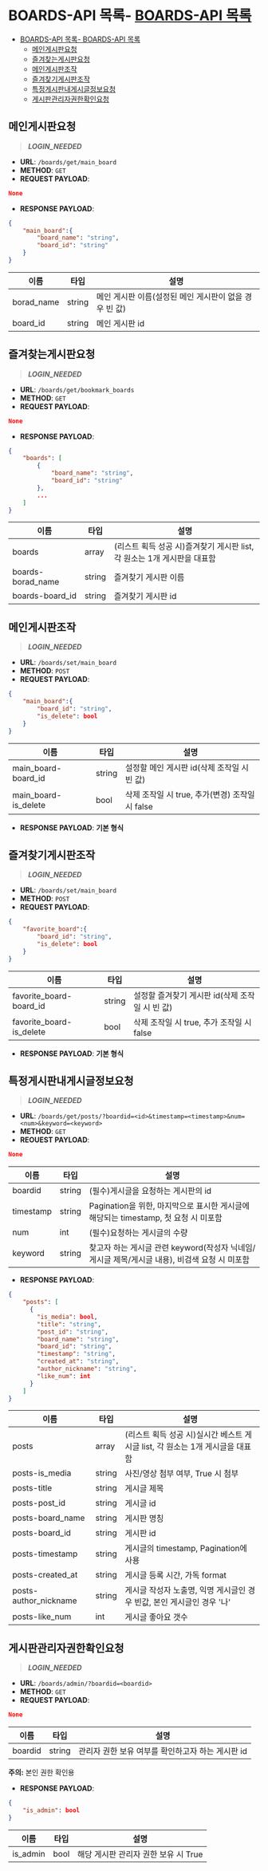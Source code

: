 # BOARDS-API 목록- [BOARDS-API 목록](#boards-api-목록)

- [BOARDS-API 목록- BOARDS-API 목록](#boards-api-목록--boards-api-목록)
  - [메인게시판요청](#메인게시판요청)
  - [즐겨찾는게시판요청](#즐겨찾는게시판요청)
  - [메인게시판조작](#메인게시판조작)
  - [즐겨찾기게시판조작](#즐겨찾기게시판조작)
  - [특정게시판내게시글정보요청](#특정게시판내게시글정보요청)
  - [게시판관리자권한확인요청](#게시판관리자권한확인요청)


## 메인게시판요청

>***LOGIN_NEEDED***

- **URL**: `/boards/get/main_board`
- **METHOD**: `GET`
- **REQUEST PAYLOAD**:
```json
None
```
- **RESPONSE PAYLOAD**:

```json
{
    "main_board":{
        "board_name": "string",
        "board_id": "string"
    }
}
```
|이름|타입|설명|
| - | - | - |
|borad_name|string|메인 게시판 이름(설정된 메인 게시판이 없을 경우 빈 값)|
|board_id|string|메인 게시판 id|

## 즐겨찾는게시판요청

>***LOGIN_NEEDED***

- **URL**: `/boards/get/bookmark_boards`
- **METHOD**: `GET`
- **REQUEST PAYLOAD**:
```json
None
```
- **RESPONSE PAYLOAD**:

```json
{
    "boards": [
        {
            "board_name": "string",
            "board_id": "string"
        },
        ...
    ]
}
```
|이름|타입|설명|
| - | - | - |
|boards|array|(리스트 획득 성공 시)즐겨찾기 게시판 list, 각 원소는 1개 게시판을 대표함|
|boards-borad_name|string|즐겨찾기 게시판 이름|
|boards-board_id|string|즐겨찾기 게시판 id|

## 메인게시판조작

>***LOGIN_NEEDED***

- **URL**: `/boards/set/main_board`
- **METHOD**: `POST`
- **REQUEST PAYLOAD**:
```json
{
    "main_board":{
        "board_id": "string",
        "is_delete": bool
    }
}
```
|이름|타입|설명|
| - | - | - |
|main_board-board_id|string|설정할 메인 게시판 id(삭제 조작일 시 빈 값)|
|main_board-is_delete|bool|삭제 조작일 시 true, 추가(변경) 조작일 시 false|
- **RESPONSE PAYLOAD**: **기본 형식**

## 즐겨찾기게시판조작

>***LOGIN_NEEDED***

- **URL**: `/boards/set/main_board`
- **METHOD**: `POST`
- **REQUEST PAYLOAD**:
```json
{
    "favorite_board":{
        "board_id": "string",
        "is_delete": bool
    }
}
```
|이름|타입|설명|
| - | - | - |
|favorite_board-board_id|string|설정할 즐겨찾기 게시판 id(삭제 조작일 시 빈 값)|
|favorite_board-is_delete|bool|삭제 조작일 시 true, 추가 조작일 시 false|
- **RESPONSE PAYLOAD**: **기본 형식**

## 특정게시판내게시글정보요청

>***LOGIN_NEEDED***

- **URL**: `/boards/get/posts/?boardid=<id>&timestamp=<timestamp>&num=<num>&keyword=<keyword>`
- **METHOD**: `GET`
- **REOUEST PAYLOAD**:
```json
None
```
|이름|타입|설명|
| - | - | - |
|boardid|string|(필수)게시글을 요청하는 게시판의 id|
|timestamp|string|Pagination을 위한, 마지막으로 표시한 게시글에 해당되는 timestamp, 첫 요청 시 미포함|
|num|int|(필수)요청하는 게시글의 수량|
|keyword|string|찾고자 하는 게시글 관련 keyword(작성자 닉네임/게시글 제목/게시글 내용), 비검색 요청 시 미포함|
- **RESPONSE PAYLOAD**:
```json
{
    "posts": [
      {
        "is_media": bool,
        "title": "string",
        "post_id": "string",
        "board_name": "string",
        "board_id": "string",
        "timestamp": "string",
        "created_at": "string",
        "author_nickname": "string",
        "like_num": int
      }
    ]
}
```
|이름|타입|설명|
| - | - | - |
|posts|array|(리스트 획득 성공 시)실시간 베스트 게시글 list, 각 원소는 1개 게시글을 대표함|
|posts-is_media|string|사진/영상 첨부 여부, True 시 첨부|
|posts-title|string|게시글 제목|
|posts-post_id|string|게시글 id|
|posts-board_name|string|게시판 명칭|
|posts-board_id|string|게시판 id|
|posts-timestamp|string|게시글의 timestamp, Pagination에 사용|
|posts-created_at|string|게시글 등록 시간, 가독 format|
|posts-author_nickname|string|게시글 작성자 노출명, 익명 게시글인 경우 빈값, 본인 게시글인 경우 '나'|
|posts-like_num|int|게시글 좋아요 갯수|

## 게시판관리자권한확인요청

>***LOGIN_NEEDED***

- **URL**: `/boards/admin/?boardid=<boardid>`
- **METHOD**: `GET`
- **REQUEST PAYLOAD**:
```json
None
```
|이름|타입|설명|
| - | - | - |
|boardid|string|관리자 권한 보유 여부를 확인하고자 하는 게시판 id|

**주의:** 본인 권한 확인용

- **RESPONSE PAYLOAD**:

```json
{
    "is_admin": bool
}
```
|이름|타입|설명|
| - | - | - |
|is_admin|bool|해당 게시판 관리자 권한 보유 시 True|